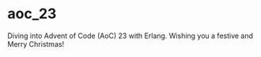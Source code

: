 # aoc_23
Diving into Advent of Code (AoC) 23 with Erlang. Wishing you a festive and Merry Christmas!
